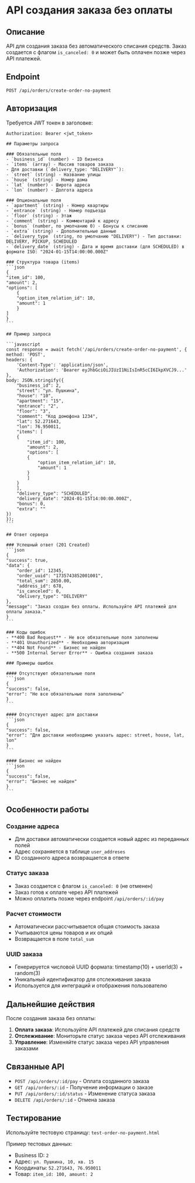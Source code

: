 # API создания заказа без оплаты

## Описание
API для создания заказа без автоматического списания средств. Заказ создается с флагом `is_canceled: 0` и может быть оплачен позже через API платежей.

## Endpoint
```
POST /api/orders/create-order-no-payment
```

## Авторизация
Требуется JWT токен в заголовке:
```
Authorization: Bearer <jwt_token>
```

    ## Параметры запроса

    ### Обязательные поля
    - `business_id` (number) - ID бизнеса
    - `items` (array) - Массив товаров заказа
    - Для доставки (`delivery_type: "DELIVERY"`):
    - `street` (string) - Название улицы
    - `house` (string) - Номер дома
    - `lat` (number) - Широта адреса
    - `lon` (number) - Долгота адреса

    ### Опциональные поля
    - `apartment` (string) - Номер квартиры
    - `entrance` (string) - Номер подъезда
    - `floor` (string) - Этаж
    - `comment` (string) - Комментарий к адресу
    - `bonus` (number, по умолчанию 0) - Бонусы к списанию
    - `extra` (string) - Дополнительные данные
    - `delivery_type` (string, по умолчанию "DELIVERY") - Тип доставки: DELIVERY, PICKUP, SCHEDULED
    - `delivery_date` (string) - Дата и время доставки (для SCHEDULED) в формате ISO: "2024-01-15T14:00:00.000Z"

    ### Структура товара (items)
    ```json
    {
    "item_id": 100,
    "amount": 2,
    "options": [
        {
        "option_item_relation_id": 10,
        "amount": 1
        }
    ]
    }
    ```

    ## Пример запроса

    ```javascript
    const response = await fetch('/api/orders/create-order-no-payment', {
    method: 'POST',
    headers: {
        'Content-Type': 'application/json',
        'Authorization': 'Bearer eyJhbGciOiJIUzI1NiIsInR5cCI6IkpXVCJ9...'
    },
    body: JSON.stringify({
        "business_id": 2,
        "street": "ул. Пушкина",
        "house": "10",
        "apartment": "15",
        "entrance": "2",
        "floor": "3",
        "comment": "Код домофона 1234",
        "lat": 52.271643,
        "lon": 76.950011,
        "items": [
        {
            "item_id": 100,
            "amount": 2,
            "options": [
            {
                "option_item_relation_id": 10,
                "amount": 1
            }
            ]
        }
        ],
        "delivery_type": "SCHEDULED",
        "delivery_date": "2024-01-15T14:00:00.000Z",
        "bonus": 0,
        "extra": ""
    })
    });
    ```

    ## Ответ сервера

    ### Успешный ответ (201 Created)
    ```json
    {
    "success": true,
    "data": {
        "order_id": 12345,
        "order_uuid": "1735743852001001",
        "total_sum": 2850.00,
        "address_id": 678,
        "is_canceled": 0,
        "delivery_type": "DELIVERY"
    },
    "message": "Заказ создан без оплаты. Используйте API платежей для оплаты заказа."
    }
    ```

    ### Коды ошибок
    - **400 Bad Request** - Не все обязательные поля заполнены
    - **401 Unauthorized** - Необходима авторизация
    - **404 Not Found** - Бизнес не найден
    - **500 Internal Server Error** - Ошибка создания заказа

    ### Примеры ошибок

    #### Отсутствуют обязательные поля
    ```json
    {
    "success": false,
    "error": "Не все обязательные поля заполнены"
    }
    ```

    #### Отсутствует адрес для доставки
    ```json
    {
    "success": false,
    "error": "Для доставки необходимо указать адрес: street, house, lat, lon"
    }
    ```

    #### Бизнес не найден
    ```json
    {
    "success": false,
    "error": "Бизнес не найден"
    }
    ```

## Особенности работы

### Создание адреса
- Для доставки автоматически создается новый адрес из переданных полей
- Адрес сохраняется в таблице `user_addreses`
- ID созданного адреса возвращается в ответе

### Статус заказа
- Заказ создается с флагом `is_canceled: 0` (не отменен)
- Заказ готов к оплате через API платежей
- Можно оплатить позже через endpoint `/api/orders/:id/pay`

### Расчет стоимости
- Автоматически рассчитывается общая стоимость заказа
- Учитываются цены товаров и их опций
- Возвращается в поле `total_sum`

### UUID заказа
- Генерируется числовой UUID формата: timestamp(10) + userId(3) + random(3)
- Уникальный идентификатор для отслеживания заказа
- Используется для интеграций и отображения пользователю

## Дальнейшие действия

После создания заказа без оплаты:

1. **Оплата заказа**: Используйте API платежей для списания средств
2. **Отслеживание**: Мониторьте статус заказа через API отслеживания
3. **Управление**: Изменяйте статус заказа через API управления заказами

## Связанные API

- `POST /api/orders/:id/pay` - Оплата созданного заказа
- `GET /api/orders/:id` - Получение информации о заказе
- `PUT /api/orders/:id/status` - Изменение статуса заказа
- `DELETE /api/orders/:id` - Отмена заказа

## Тестирование

Используйте тестовую страницу: `test-order-no-payment.html`

Пример тестовых данных:
- Business ID: `2`
- Адрес: `ул. Пушкина, 10, кв. 15`
- Координаты: `52.271643, 76.950011`
- Товар: `item_id: 100, amount: 2`
